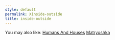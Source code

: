 ```yaml
---
style: default
permalink: Xinside-outside
title: inside-outside
---
```

You may also like:
[Humans And Houses](http://scp-wiki.net/humans-and-houses)
[Matryoshka](http://scp-wiki.net/matryoshka)